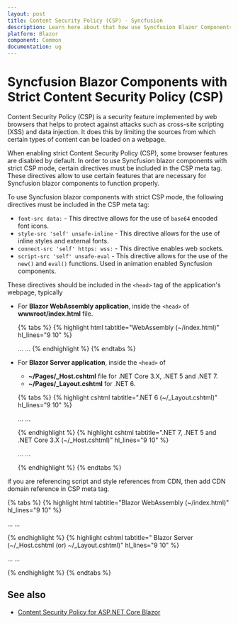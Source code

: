 ```yaml
---
layout: post
title: Content Security Policy (CSP) - Syncfusion
description: Learn here about that how use Syncfusion Blazor Components with strict Content Security Policy (CSP).
platform: Blazor
component: Common
documentation: ug
---
```


# Syncfusion Blazor Components with Strict Content Security Policy (CSP)

Content Security Policy (CSP) is a security feature implemented by web browsers that helps to protect against attacks such as cross-site scripting (XSS) and data injection. It does this by limiting the sources from which certain types of content can be loaded on a webpage.

When enabling strict Content Security Policy (CSP), some browser features are disabled by default. In order to use Syncfusion blazor components with strict CSP mode, certain directives must be included in the CSP meta tag. These directives allow to use certain features that are necessary for Syncfusion blazor components to function properly.

To use Syncfusion blazor components with strict CSP mode, the following directives must be included in the CSP meta tag:

* `font-src data:` - This directive allows for the use of `base64` encoded font icons.
* `style-src 'self' unsafe-inline` - This directive allows for the use of inline styles and external fonts.
* `connect-src 'self' https: wss:` - This directive enables web sockets.
* `script-src 'self' unsafe-eval` - This directive allows for the use of the `new()` and `eval()` functions. Used in animation enabled Syncfusion components.

These directives should be included in the `<head>` tag of the application's webpage, typically
* For **Blazor WebAssembly application**, inside the `<head>` of **wwwroot/index.html** file.

    {% tabs %}
    {% highlight html tabtitle="WebAssembly (~/index.html)" hl_lines="9 10" %}
    <head>
        ...
        <meta http-equiv="Content-Security-Policy"
            content="base-uri 'self';
            default-src 'self';
            connect-src 'self' https: wss:;
            img-src data: https:;
            object-src 'none';
            script-src 'self' 'unsafe-eval';
            style-src 'self' 'unsafe-inline';
            font-src 'self' data:;
            upgrade-insecure-requests;">
        ...
    </head>
    {% endhighlight %}
    {% endtabs %}


* For **Blazor Server application**, inside the `<head>` of 
    * **~/Pages/_Host.cshtml** file for .NET Core 3.X, .NET 5 and .NET 7.
    * **~/Pages/_Layout.cshtml** for .NET 6.

    {% tabs %}
    {% highlight cshtml tabtitle=".NET 6 (~/_Layout.cshtml)" hl_lines="9 10" %}

    <head>
        ...
        <meta http-equiv="Content-Security-Policy"
            content="base-uri 'self';
            default-src 'self';
            connect-src 'self' https: wss:;
            img-src data: https:;
            object-src 'none';
            script-src 'self' 'unsafe-eval';
            style-src 'self' 'unsafe-inline';
            font-src 'self' data:;
            upgrade-insecure-requests;">
        ...
    </head>

    {% endhighlight %}
    {% highlight cshtml tabtitle=".NET 7, .NET 5 and .NET Core 3.X (~/_Host.cshtml)" hl_lines="9 10" %}

    <head>
        ...
        <meta http-equiv="Content-Security-Policy"
            content="base-uri 'self';
            default-src 'self';
            connect-src 'self' https: wss:;
            img-src data: https:;
            object-src 'none';
            script-src 'self' 'unsafe-eval';
            style-src 'self' 'unsafe-inline';
            font-src 'self' data:;
            upgrade-insecure-requests;">
        ...
    </head>

    {% endhighlight %}
    {% endtabs %}

if you are referencing script and style references from CDN, then add CDN domain reference in CSP meta tag.

{% tabs %}
{% highlight html tabtitle="Blazor WebAssembly (~/index.html)" hl_lines="9 10" %}

<head>
    ...
    <meta http-equiv="Content-Security-Policy"
        content="base-uri 'self';
        default-src 'self';
        connect-src 'self' https: wss:;
        img-src data: https:;
        object-src 'none';
        script-src 'self' 'unsafe-eval' https://cdn.syncfusion.com/blazor/;
        style-src 'self' 'unsafe-inline' https://cdn.syncfusion.com/blazor/;
        font-src 'self' data:;
        upgrade-insecure-requests;">
    ...
</head>

{% endhighlight %}
{% highlight cshtml tabtitle=" Blazor Server (~/_Host.cshtml (or) ~/_Layout.cshtml)" hl_lines="9 10" %}

<head>
    ...
    <meta http-equiv="Content-Security-Policy"
        content="base-uri 'self';
        default-src 'self';
        connect-src 'self' https: wss:;
        img-src data: https:;
        object-src 'none';
        script-src 'self' 'unsafe-eval' https://cdn.syncfusion.com/blazor/;
        style-src 'self' 'unsafe-inline' https://cdn.syncfusion.com/blazor/;
        font-src 'self' data:;
        upgrade-insecure-requests;">
    ...
</head>

{% endhighlight %}
{% endtabs %}


## See also

* [Content Security Policy for ASP.NET Core Blazor](https://learn.microsoft.com/en-us/aspnet/core/blazor/security/content-security-policy?view=aspnetcore-7.0)
